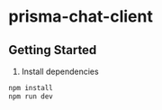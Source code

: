 # prisma-chat-client

## Getting Started

1. Install dependencies
```bash
npm install
npm run dev
```
